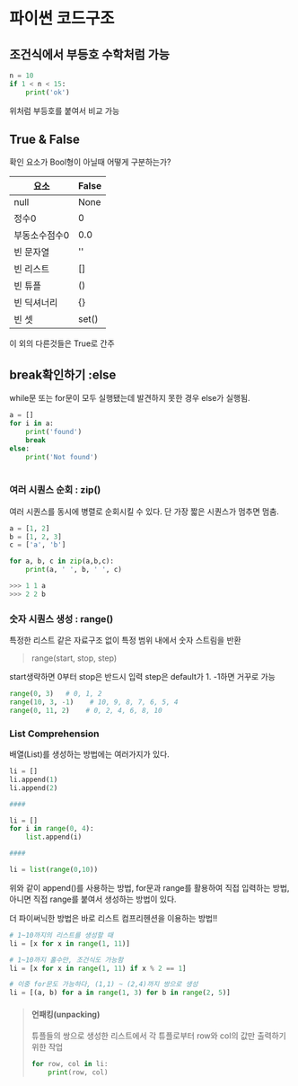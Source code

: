 # 파이썬 코드구조

## 조건식에서 부등호 수학처럼 가능
```python
n = 10
if 1 < n < 15:
	print('ok')
```
위처럼 부등호를 붙여서 비교 가능


## True & False
확인 요소가 Bool형이 아닐때 어떻게 구분하는가?

|요소 |False|
|----|-----|
|null|None|
|정수0|0|
|부동소수점수0|0.0|
|빈 문자열|''|
|빈 리스트|[]|
|빈 튜플|()|
|빈 딕셔너리|{}|
|빈 셋|set()|

이 외의 다른것들은 True로 간주


## break확인하기 :else
while문 또는 for문이 모두 실행됐는데 발견하지 못한 경우 else가 실행됨.
```python
a = []
for i in a:
	print('found')
	break
else:
	print('Not found')
	
```

### 여러 시퀀스 순회 : zip()
여러 시퀀스를 동시에 병렬로 순회시킬 수 있다. 단 가장 짧은 시퀀스가 멈추면 멈춤.

```python
a = [1, 2]
b = [1, 2, 3]
c = ['a', 'b']

for a, b, c in zip(a,b,c):
	print(a, ' ', b, ' ', c)

>>> 1 1 a
>>> 2 2 b
```

### **숫자 시퀀스 생성 : range()**
특정한 리스트 같은 자료구조 없이 특정 범위 내에서 숫자 스트림을 반환

> range(start, stop, step)

start생략하면 0부터
stop은 반드시 입력
step은 default가 1. -1하면 거꾸로 가능

```python
range(0, 3)   # 0, 1, 2
range(10, 3, -1)    # 10, 9, 8, 7, 6, 5, 4
range(0, 11, 2)    # 0, 2, 4, 6, 8, 10
```

### List Comprehension
배열(List)를 생성하는 방법에는 여러가지가 있다.
```python
li = []
li.append(1)
li.append(2)

####

li = []
for i in range(0, 4):
	list.append(i)

####

li = list(range(0,10))
```
위와 같이 append()를 사용하는 방법, for문과 range를 활용하여 직접 입력하는 방법, 아니면 직접 range를 붙여서 생성하는 방법이 있다.

더 파이써닉한 방법은 바로 리스트 컴프리헨션을 이용하는 방법!!
```python
# 1~10까지의 리스트를 생성할 때
li = [x for x in range(1, 11)]

# 1~10까지 홀수만, 조건식도 가능함
li = [x for x in range(1, 11) if x % 2 == 1]

# 이중 for문도 가능하다, (1,1) ~ (2,4)까지 쌍으로 생성
li = [(a, b) for a in range(1, 3) for b in range(2, 5)]
```

> #### 언패킹(unpacking)
> 튜플들의 쌍으로 생성한 리스트에서 각 튜플로부터 row와 col의 값만 출력하기 위한 작업
> ```python
> for row, col in li:
>     print(row, col)
> ```
